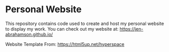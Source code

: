 # Personal Website
This repository contains code used to create and host my personal website to display my work.  You can check out my website at:
https://jen-abrahamson.github.io/

Website Template From: 
https://html5up.net/hyperspace
